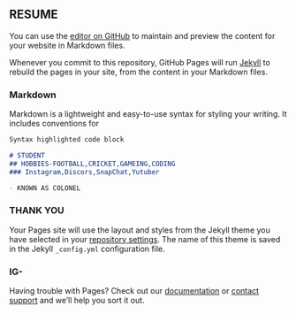 ## RESUME

You can use the [editor on GitHub](https://github.com/COLONEL1234/SyedSaadAli-Resume-/edit/gh-pages/index.md) to maintain and preview the content for your website in Markdown files.

Whenever you commit to this repository, GitHub Pages will run [Jekyll](https://jekyllrb.com/) to rebuild the pages in your site, from the content in your Markdown files.

### Markdown

Markdown is a lightweight and easy-to-use syntax for styling your writing. It includes conventions for

```markdown
Syntax highlighted code block

# STUDENT
## HOBBIES-FOOTBALL,CRICKET,GAMEING,CODING
### Instagram,Discors,SnapChat,Yutuber

- KNOWN AS COLONEL 


```



### THANK YOU 

Your Pages site will use the layout and styles from the Jekyll theme you have selected in your [repository settings](https://github.com/COLONEL1234/SyedSaadAli-Resume-/settings/pages). The name of this theme is saved in the Jekyll `_config.yml` configuration file.

### IG- 

Having trouble with Pages? Check out our [documentation](https://docs.github.com/categories/github-pages-basics/) or [contact support](https://support.github.com/contact) and we’ll help you sort it out.
